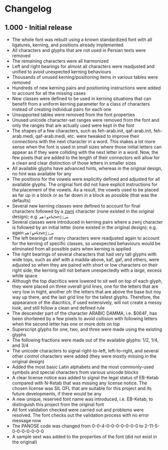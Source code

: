 # Changelog

## 1.000 - Initial release

* The whole font was rebuilt using a known standardized font with all ligatures, kerning, and positions already implemented
* All characters and glyphs that are not used in Persian texts were removed
* The remaining characters were all harmonized
* Left and right bearings for almost all characters were readjusted and unified to avoid unexpected kerning behaviours
* Thousands of unused kerning/positioning items in various tables were removed
* Hundreds of new kerning pairs and positioning instructions were added to account for all the missing cases
* New classes were defined to be used in kerning situations that can benefit from a uniform kerning parameter for a class of characters instead of creating individual pairs for each one
* Unsupported tables were removed from the font properties
* Unused unicode character-set ranges were removed from the font and only the ranges that are actually used were kept in the font
* The shapes of a few characters, such as feh-arab.init, qaf-arab.init, feh-arab.medi, qaf-arab.medi, etc. were tweaked to improve their connections with the next character in a word. This makes a lot more sense when the font is used in small sizes where those initial letters can appear as if they were colliding with the next letter in a word. Now, the few pixels that are added to the length of their connectors will allow for a clean and clear distinction of those letters in smaller sizes
* All available glyphs have advanced hints, whereas in the original design, no hint was available for any
* The positions for the vowels were explicitly defined and adjusted for all available glyphs. The original font did not have explicit instructions for the placement of the vowels. As a result, the vowels used to be placed as far up in a block or as far down in a block as possible (that was the defaults)
* Several new kerning classes were defined to account for final characters followed by a [zwnj](https://en.wikipedia.org/wiki/Zero-width_non-joiner) character (none existed in the original design); e.g. `خواهم&zwnj;می`
* Several classes were introduced in kerning pairs where a zwnj character is followed by an initial letter (none existed in the original design); e.g. again `خواهم&zwnj;می`
* The left bearings of many characters were readjusted again to account for the kerning of specific classes, so unexpected behaviours would be eliminated from all possible pairs when kerning is applied
* The right bearings of several characters that had very tall glyphs with wide tops, such as alef with a madda-above, kaf, gaf, and others, were adjusted so when they are paired with short or low characters on their right side, the kerning will not behave unexpectedly with a large, excess white space
* Although the top diacritics were lowered to sit well on top of each glyph, they were placed on three overall grid lines, one for the letters that are very low in hight, another ofr the letters that are above the base but noy way up there, and the last grid line for the tallest glyphs. Therefore, the appearance of the diacritics, if used extensively, will not create a messy look, and still follow a clean and defined rule
* The descender part of the character ARABIC DAMMA, i.e. $064F, has been shortened by a few pixels to avoid collision with following letters when the second letter has one or more dots on top
* Superscript glyphs for one, two, and three were made using the existing glyphs
* The following fractions were made out of the available glyphs: 1/2, 1/4, and 3/4
* The unicode characters to signal right-to-left, left-to-right, and several other control characters were added (they were mostly missing in the original design)
* Added the most basic Latin alphabets and the most commonly-used symbols and special characters from various unicode blocks
* A clear license notice was added to signal the legal status of EB-Ketab compared with N-Ketab that was missing any license notice. The chosen license was SIL OFL that are suitable for this project and its future developments, if there would be any
* A new unique, reserved font name was introduced, i.e. EB-Ketab, to distinguish this project from the original font
* All font validation checked were carried out and problems were resolved. The font checks out the validation process with no error message now
* The PANOSE code was changed from 0-0-4-0-0-0-0-0-0-0 to 2-11-5-0-0-0-0-0-0-0
* A sample sext was added to the properties of the font (did not exist in the original)

